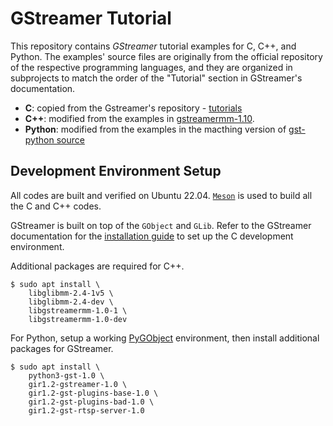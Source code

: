 # GStreamer Tutorial

This repository contains *GStreamer* tutorial examples for C, C++, and Python.
The examples' source files are originally from the official repository of the respective programming languages,
and they are organized in subprojects to match the order of the "Tutorial" section in GStreamer's documentation.

- **C**: copied from the Gstreamer's repository - 
[tutorials](https://gitlab.freedesktop.org/gstreamer/gstreamer/-/tree/main/subprojects/gst-docs/examples/tutorials)
- **C++**: modified from the examples in
[gstreamermm-1.10](https://download.gnome.org/sources/gstreamermm/).
- **Python**: modified from the examples in the macthing version of
[gst-python source](https://gstreamer.freedesktop.org/src/gst-python/)

## Development Environment Setup

All codes are built and verified on Ubuntu 22.04.
[`Meson`](https://mesonbuild.com/) is used to build all the C and C++ codes.

GStreamer is built on top of the `GObject` and `GLib`.
Refer to the GStreamer documentation for the
[installation guide](https://gstreamer.freedesktop.org/documentation/installing/index.html)
to set up the C development environment.

Additional packages are required for C++.

```shell
$ sudo apt install \
    libglibmm-2.4-1v5 \
    libglibmm-2.4-dev \
    libgstreamermm-1.0-1 \
    libgstreamermm-1.0-dev
```

For Python, setup a working [PyGObject](https://pygobject.gnome.org/devguide/dev_environ.html) environment,
then install additional packages for GStreamer.

```shell
$ sudo apt install \
    python3-gst-1.0 \
    gir1.2-gstreamer-1.0 \
    gir1.2-gst-plugins-base-1.0 \
    gir1.2-gst-plugins-bad-1.0 \
    gir1.2-gst-rtsp-server-1.0
```

